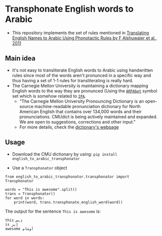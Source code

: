 # Transphonate English words to Arabic
- This repository implements the set of rules mentioned in [Translating English Names to Arabic Using Phonotactic Rules by F Alshuwaier et al., 2011](https://www.aclweb.org/anthology/Y11-1051.pdf) 

## Main idea
- It's not easy to transliterate English words to Arabic using handwritten rules since most of the words aren't pronunced in a specific way and thus having a set of 1-1 rules for transliterating is really hard.
- The Carnegie Mellon University is maintaining a dictionary mapping English words to the way they are pronunced (Using the [`ARPAbet`](https://en.wikipedia.org/wiki/ARPABET) symbol set which is somehow related to [`IPA`](https://en.wikipedia.org/wiki/International_Phonetic_Alphabet).
	- "The Carnegie Mellon University Pronouncing Dictionary is an open-source machine-readable pronunciation dictionary for North American English that contains over 134,000 words and their pronunciations. CMUdict is being actively maintained and expanded. We are open to suggestions, corrections and other input."
	- For more details, check the [dictionary's webpage](http://www.speech.cs.cmu.edu/cgi-bin/cmudict)

## Usage
- Download the CMU dictionary by using:
`pip install english_to_arabic_transphonator`

- Use a `Transphonator` object
```
from english_to_arabic_transphonator.transphonator import Transphonator

words = "This is awesome".split()
trans = Transphonator()
for word in words:
    print(word, trans.transphonate_english_word(word))
```

The output for the sentence `This is awesome` is:
```
this ذِيس
is إيز
awesome أوسَام
```

